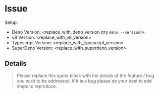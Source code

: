 # Issue

Setup:

- Deno Version: <replace_with_deno_version (try `deno --version`)>
- v8 Version: <replace_with_v8_version>
- Typescript Version: <replace_with_typescript_version>
- SuperDeno Version: <replace_with_superdeno_version>

## Details

> Please replace this quote block with the details of the feature / bug you wish to be addressed. If it is a bug please do your best to add steps to reproduce.
